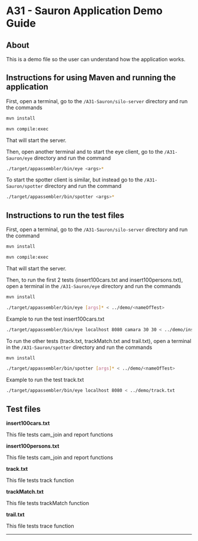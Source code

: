 # A31 - Sauron Application Demo Guide

## About

This is a demo file so the user can understand how the application works.

## Instructions for using Maven and running the application

First, open a terminal, go to the ```/A31-Sauron/silo-server``` directory and run the commands
```bash
mvn install
``` 
```bash
mvn compile:exec
``` 
That will start the server.

Then, open another terminal and to start the eye client, go to the ```/A31-Sauron/eye``` directory and run the command 
```bash
./target/appassembler/bin/eye <args>*
```

To start the spotter client is similar, but instead go to the ```/A31-Sauron/spotter``` directory and run the command 
```bash
./target/appassembler/bin/spotter <args>*
```

## Instructions to run the test files

First, open a terminal, go to the ```/A31-Sauron/silo-server``` directory and run the command 
```bash
mvn install
``` 
```bash
mvn compile:exec
``` 
That will start the server.

Then, to run the first 2 tests (insert100cars.txt and insert100persons.txt), open a terminal in the ```/A31-Sauron/eye``` directory and run the commands
```bash
mvn install
``` 
```bash
./target/appassembler/bin/eye [args]* < ../demo/<nameOfTest>
```

Example to run the test insert100cars.txt 
```bash
./target/appassembler/bin/eye localhost 8080 camara 30 30 < ../demo/insert100cars.txt
```

To run the other tests (track.txt, trackMatch.txt and trail.txt), open a terminal in the ```/A31-Sauron/spotter``` directory and run the commands
```bash
mvn install
``` 
```bash
./target/appassembler/bin/spotter [args]* < ../demo/<nameOfTest>
```

Example to run the test track.txt 
```bash
./target/appassembler/bin/eye localhost 8080 < ../demo/track.txt
``` 

## Test files

**insert100cars.txt** 

  This file tests cam_join and report functions
  
**insert100persons.txt**

  This file tests cam_join and report functions
  
**track.txt**

  This file tests track function
  
**trackMatch.txt**

  This file tests trackMatch function
  
**trail.txt**

  This file tests trace function
 
----

